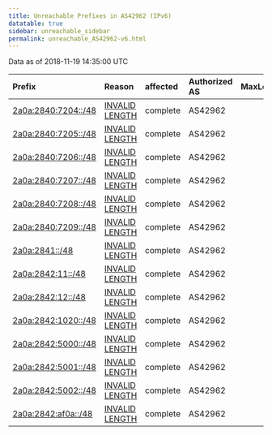 ```yaml
---
title: Unreachable Prefixes in AS42962 (IPv6)
datatable: true
sidebar: unreachable_sidebar
permalink: unreachable_AS42962-v6.html
---
```


Data as of 2018-11-19 14:35:00 UTC


<div class="datatable-begin"></div>

| Prefix                                                           | Reason                                                                                                        | affected   | Authorized AS   |   MaxLength | Anchor                                         |   unreachable /48s |
|:-----------------------------------------------------------------|:--------------------------------------------------------------------------------------------------------------|:-----------|:----------------|------------:|:-----------------------------------------------|-------------------:|
| [2a0a:2840:7204::/48](https://stat.ripe.net/2a0a:2840:7204::/48) | [INVALID LENGTH](https://rpki-validator.ripe.net/announcement-preview?asn=AS42962&prefix=2a0a:2840:7204::/48) | complete   | AS42962         |          29 | [RIPE](unreachable_RIPE_NCC_RPKI_Root-v6.html) |                  1 |
| [2a0a:2840:7205::/48](https://stat.ripe.net/2a0a:2840:7205::/48) | [INVALID LENGTH](https://rpki-validator.ripe.net/announcement-preview?asn=AS42962&prefix=2a0a:2840:7205::/48) | complete   | AS42962         |          29 | [RIPE](unreachable_RIPE_NCC_RPKI_Root-v6.html) |                  1 |
| [2a0a:2840:7206::/48](https://stat.ripe.net/2a0a:2840:7206::/48) | [INVALID LENGTH](https://rpki-validator.ripe.net/announcement-preview?asn=AS42962&prefix=2a0a:2840:7206::/48) | complete   | AS42962         |          29 | [RIPE](unreachable_RIPE_NCC_RPKI_Root-v6.html) |                  1 |
| [2a0a:2840:7207::/48](https://stat.ripe.net/2a0a:2840:7207::/48) | [INVALID LENGTH](https://rpki-validator.ripe.net/announcement-preview?asn=AS42962&prefix=2a0a:2840:7207::/48) | complete   | AS42962         |          29 | [RIPE](unreachable_RIPE_NCC_RPKI_Root-v6.html) |                  1 |
| [2a0a:2840:7208::/48](https://stat.ripe.net/2a0a:2840:7208::/48) | [INVALID LENGTH](https://rpki-validator.ripe.net/announcement-preview?asn=AS42962&prefix=2a0a:2840:7208::/48) | complete   | AS42962         |          29 | [RIPE](unreachable_RIPE_NCC_RPKI_Root-v6.html) |                  1 |
| [2a0a:2840:7209::/48](https://stat.ripe.net/2a0a:2840:7209::/48) | [INVALID LENGTH](https://rpki-validator.ripe.net/announcement-preview?asn=AS42962&prefix=2a0a:2840:7209::/48) | complete   | AS42962         |          29 | [RIPE](unreachable_RIPE_NCC_RPKI_Root-v6.html) |                  1 |
| [2a0a:2841::/48](https://stat.ripe.net/2a0a:2841::/48)           | [INVALID LENGTH](https://rpki-validator.ripe.net/announcement-preview?asn=AS42962&prefix=2a0a:2841::/48)      | complete   | AS42962         |          29 | [RIPE](unreachable_RIPE_NCC_RPKI_Root-v6.html) |                  1 |
| [2a0a:2842:11::/48](https://stat.ripe.net/2a0a:2842:11::/48)     | [INVALID LENGTH](https://rpki-validator.ripe.net/announcement-preview?asn=AS42962&prefix=2a0a:2842:11::/48)   | complete   | AS42962         |          29 | [RIPE](unreachable_RIPE_NCC_RPKI_Root-v6.html) |                  1 |
| [2a0a:2842:12::/48](https://stat.ripe.net/2a0a:2842:12::/48)     | [INVALID LENGTH](https://rpki-validator.ripe.net/announcement-preview?asn=AS42962&prefix=2a0a:2842:12::/48)   | complete   | AS42962         |          29 | [RIPE](unreachable_RIPE_NCC_RPKI_Root-v6.html) |                  1 |
| [2a0a:2842:1020::/48](https://stat.ripe.net/2a0a:2842:1020::/48) | [INVALID LENGTH](https://rpki-validator.ripe.net/announcement-preview?asn=AS42962&prefix=2a0a:2842:1020::/48) | complete   | AS42962         |          29 | [RIPE](unreachable_RIPE_NCC_RPKI_Root-v6.html) |                  1 |
| [2a0a:2842:5000::/48](https://stat.ripe.net/2a0a:2842:5000::/48) | [INVALID LENGTH](https://rpki-validator.ripe.net/announcement-preview?asn=AS42962&prefix=2a0a:2842:5000::/48) | complete   | AS42962         |          29 | [RIPE](unreachable_RIPE_NCC_RPKI_Root-v6.html) |                  1 |
| [2a0a:2842:5001::/48](https://stat.ripe.net/2a0a:2842:5001::/48) | [INVALID LENGTH](https://rpki-validator.ripe.net/announcement-preview?asn=AS42962&prefix=2a0a:2842:5001::/48) | complete   | AS42962         |          29 | [RIPE](unreachable_RIPE_NCC_RPKI_Root-v6.html) |                  1 |
| [2a0a:2842:5002::/48](https://stat.ripe.net/2a0a:2842:5002::/48) | [INVALID LENGTH](https://rpki-validator.ripe.net/announcement-preview?asn=AS42962&prefix=2a0a:2842:5002::/48) | complete   | AS42962         |          29 | [RIPE](unreachable_RIPE_NCC_RPKI_Root-v6.html) |                  1 |
| [2a0a:2842:af0a::/48](https://stat.ripe.net/2a0a:2842:af0a::/48) | [INVALID LENGTH](https://rpki-validator.ripe.net/announcement-preview?asn=AS42962&prefix=2a0a:2842:af0a::/48) | complete   | AS42962         |          29 | [RIPE](unreachable_RIPE_NCC_RPKI_Root-v6.html) |                  1 |

<div class="datatable-end"></div>